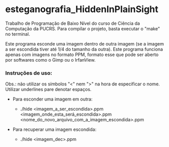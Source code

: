 # esteganografia_HiddenInPlainSight

Trabalho de Programação de Baixo Nível do curso de Ciência da Computação da PUCRS.
Para compilar o projeto, basta executar o "make" no terminal.

Este programa esconde uma imagem dentro de outra imagem (se a imagem a ser escondida tiver
até 1/4 do tamanho da outra). Este programa funciona apenas com imagens no formato PPM, formato esse
que pode ser aberto por softwares como o Gimp ou o IrfanView.

### Instruções de uso:
Obs.: não utilizar os símbolos "<" nem ">" na hora de especificar o nome. Utilizar underlines pare denotar espaços.
* Para esconder uma imagem em outra:
  * ./hide <imagem_a_ser_escondida>.ppm <imagem_onde_esta_será_escondida>.ppm <nome_do_novo_arquivo_com_a_imagem_escondida>.ppm

* Para recuperar uma imagem escondida:
  * ./hide <imagem_dec>.ppm

